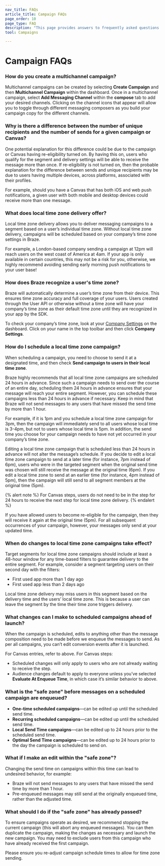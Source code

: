 ```yaml
---
nav_title: FAQs
article_title: Campaign FAQs
page_order: 10
page_type: FAQ
description: "This page provides answers to frequently asked questions about Campaigns."
tool: Campaigns

---
```


# Campaign FAQs

### How do you create a multichannel campaign?

Multichannel campaigns can be created by selecting __Create Campaign__ and then __Multichannel Campaign__ within the dashboard. Once in a multichannel campaign, select __Add Messaging Channel__ within the __compose__ tab to add your desired channels. Clicking on the channel icons that appear will allow you to toggle through different messaging composers as you build your campaign copy for the different channels.

### Why is there a difference between the number of unique recipients and the number of sends for a given campaign or Canvas?

One potential explanation for this difference could be due to the campaign or Canvas having re-eligibility turned on. By having this on, users who qualify for the segment and delivery settings will be able to receive the message more than once. If re-eligibility is not turned on, then the probable explanation for the difference between sends and unique recipients may be due to users having multiple devices, across platforms, associated with their profiles. 

For example, should you have a Canvas that has both iOS and web push notifications, a given user with both mobile and desktop devices could receive more than one message.

### What does local time zone delivery offer?

Local time zone delivery allows you to deliver messaging campaigns to a segment based on a user’s individual time zone. Without local time zone delivery, campaigns will be scheduled based on your company’s time zone settings in Braze. 

For example, a London-based company sending a campaign at 12pm will reach users on the west coast of America at 4am. If your app is only available in certain countries, this may not be a risk for you, otherwise, we highly recommend avoiding sending early morning push notifications to your user base!

### How does Braze recognize a user's time zone?

Braze will automatically determine a user’s time zone from their device. This ensures time zone accuracy and full coverage of your users. Users created through the User API or otherwise without a time zone will have your company’s time zone as their default time zone until they are recognized in your app by the SDK. 

To check your company’s time zone, look at your [Company Settings]({{site.baseurl}}/user_guide/administrative/manage_your_braze_users/company-wide_settings_management/) on the dashboard. Click on your name in the top toolbar and then click **Company Settings**.

### How do I schedule a local time zone campaign?

When scheduling a campaign, you need to choose to send it at a designated time, and then check **Send campaign to users in their local time zone**.

Braze highly recommends that all local time zone campaigns are scheduled 24 hours in advance. Since such a campaign needs to send over the course of an entire day, scheduling them 24 hours in advance ensures that your message will reach your entire segment. However, you can schedule these campaigns less than 24 hours in advance if necessary. Keep in mind that Braze will not send messages to any users that have missed the send time by more than 1 hour. 

For example, if it is 1pm and you schedule a local time zone campaign for 3pm, then the campaign will immediately send to all users whose local time is 3-4pm, but not to users whose local time is 5pm. In addition, the send time you choose for your campaign needs to have not yet occurred in your company’s time zone.

Editing a local time zone campaign that is scheduled less than 24 hours in advance will not alter the message’s schedule. If you decide to edit a local time zone campaign to send at a later time (for instance, 7pm instead of 6pm), users who were in the targeted segment when the original send time was chosen will still receive the message at the original time (6pm). If you edit a local time zone to send at an earlier time (for instance, 4pm instead of 5pm), then the campaign will still send to all segment members at the original time (5pm). 

{% alert note %}
For Canvas steps, users do not need to be in the step for 24 hours to receive the next step for local time zone delivery. 
{% endalert %}

If you have allowed users to become re-eligible for the campaign, then they will receive it again at the original time (5pm). For all subsequent occurrences of your campaign, however, your messages only send at your updated time.

### When do changes to local time zone campaigns take effect?

Target segments for local time zone campaigns should include at least a 48-hour window for any time-based filters to guarantee delivery to the entire segment. For example, consider a segment targeting users on their second day with the filters:

- First used app more than 1 day ago
- First used app less than 2 days ago

Local time zone delivery may miss users in this segment based on the delivery time and the users’ local time zone. This is because a user can leave the segment by the time their time zone triggers delivery.

### What changes can I make to scheduled campaigns ahead of launch?

When the campaign is scheduled, edits to anything other than the message composition need to be made before we enqueue the messages to send. As per all campaigns, you can’t edit conversion events after it is launched.

For Canvas entries, refer to above. For Canvas steps:

- Scheduled changes will only apply to users who are not already waiting to receive the step.
- Audience changes default to apply to everyone unless you’ve selected **Evaluate At Enqueue Time**, in which case it’s similar behavior to above.

### What is the "safe zone" before messages on a scheduled campaign are enqueued?

- **One-time scheduled campaigns**—can be edited up until the scheduled send time.
- **Recurring scheduled campaigns**—can be edited up until the scheduled send time.
- **Local Send Time campaigns**—can be edited up to 24 hours prior to the scheduled send time.
- **Optimal Send Time campaigns**—can be edited up to 24 hours prior to the day the campaign is scheduled to send on.

### What if I make an edit within the "safe zone"?

Changing the send time on campaigns within this time can lead to undesired behavior, for example:

- Braze will not send messages to any users that have missed the send time by more than 1 hour.
- Pre-enqueued messages may still send at the originally enqueued time, rather than the adjusted time.

### What should I do if the "safe zone" has already passed?

To ensure campaigns operate as desired, we recommend stopping the current campaign (this will abort any enqueued messages). You can then duplicate the campaign, making the changes as necessary and launch the new campaign. You may need to exclude users from this campaign who have already received the first campaign.

Please ensure you re-adjust campaign schedule times to allow for time zone sending.